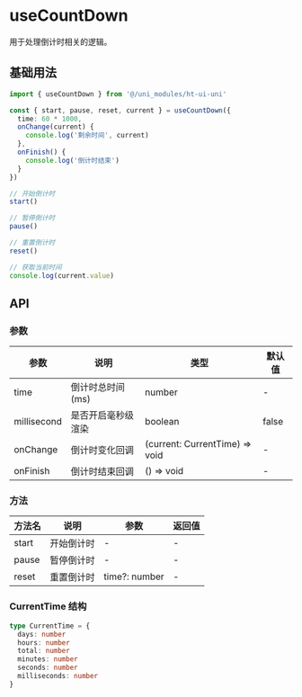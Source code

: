 # useCountDown

用于处理倒计时相关的逻辑。

## 基础用法

```ts
import { useCountDown } from '@/uni_modules/ht-ui-uni'

const { start, pause, reset, current } = useCountDown({
  time: 60 * 1000,
  onChange(current) {
    console.log('剩余时间', current)
  },
  onFinish() {
    console.log('倒计时结束')
  }
})

// 开始倒计时
start()

// 暂停倒计时
pause()

// 重置倒计时
reset()

// 获取当前时间
console.log(current.value)
```

## API

### 参数

| 参数 | 说明 | 类型 | 默认值 |
|-----|------|------|--------|
| time | 倒计时总时间(ms) | number | - |
| millisecond | 是否开启毫秒级渲染 | boolean | false |
| onChange | 倒计时变化回调 | (current: CurrentTime) => void | - |
| onFinish | 倒计时结束回调 | () => void | - |

### 方法

| 方法名 | 说明 | 参数 | 返回值 |
|-------|------|------|--------|
| start | 开始倒计时 | - | - |
| pause | 暂停倒计时 | - | - |
| reset | 重置倒计时 | time?: number | - |

### CurrentTime 结构

```ts
type CurrentTime = {
  days: number
  hours: number
  total: number
  minutes: number
  seconds: number
  milliseconds: number
}
```
